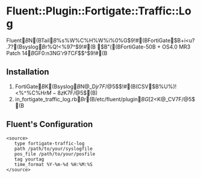 # Fluent::Plugin::Fortigate::Traffic::Log

Fluent$B$N(BTail$B%$%s%W%C%H%W%i%0%$%s%Q!<%5!<$G$9!#(BFortiGate$B$+$i<u?.$7$?(Bsyslog$B$r%Q!<%9$7$^$9!#(B
$B"((BFortiGate-50B + OS4.0 MR3 Patch 14$B$GF0:n3NG'$r9T$C$F$$$^$9!#(B

## Installation

1. FortiGate$B$K(Bsyslog$B$N@_Dj$r$7$F$/$@$5$$!#(B(CSV$B%U%)!<%^%C%H$rM-8z$K$7$F$/$@$5$$(B)
2. in_fortigate_traffic_log.rb$B$r(B/etc/fluent/plugin$BG[2<$K@_CV$7$F$/$@$5$$(B

## Fluent's Configuration

    <source>
       type fortigate-traffic-log
       path /path/to/your/syslogfile
       pos_file /path/to/your/posfile
       tag yourtag
       time_format %Y-%m-%d %H:%M:%S
    </source>


